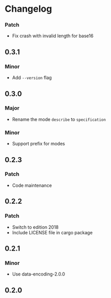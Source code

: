 # Changelog

### Patch

- Fix crash with invalid length for base16

## 0.3.1

### Minor

- Add `--version` flag

## 0.3.0

### Major

- Rename the mode `describe` to `specification`

### Minor

- Support prefix for modes

## 0.2.3

### Patch

- Code maintenance

## 0.2.2

### Patch

- Switch to edition 2018
- Include LICENSE file in cargo package

## 0.2.1

### Minor

- Use data-encoding-2.0.0

## 0.2.0
